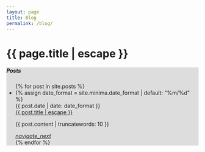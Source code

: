 ```yaml
---
layout: page
title: Blog
permalink: /blog/
---
```


<h1 class="page-title">{{ page.title | escape }}</h1>

<div class="section">
    <div style="background: #ddd">
        <div class="container last-post">
            <section>
                <h5>Posts</h5>
                <ul class="collection">
                    {% for post in site.posts %}
                        <li class="collection-item avatar">
                            {% assign date_format = site.minima.date_format | default: "%m/%d" %}
                            <div class="date-post">{{ post.date | date: date_format }}</div>
                            <span class="title"><a class="post-link" href="{{ post.url | relative_url }}">{{ post.title | escape }}</a></span>
                            <p>
                                {{ post.content | truncatewords: 10 }}
                            </p>
                            <a href="{{ post.url | relative_url }}" class="secondary-content"><i class="material-icons">navigate_next</i></a>
                        </li>
                    {% endfor %}
                </ul>
            </section>
        </div>
    </div>
</div>
